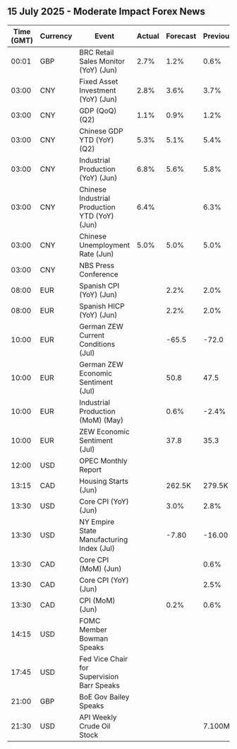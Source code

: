 ## 15 July 2025 - Moderate Impact Forex News

| Time (GMT) | Currency | Event | Actual | Forecast | Previous |
|------|----------|-------|--------|----------|----------|
| 00:01 | GBP | BRC Retail Sales Monitor (YoY) (Jun) | 2.7% | 1.2% | 0.6% |
| 03:00 | CNY | Fixed Asset Investment (YoY) (Jun) | 2.8% | 3.6% | 3.7% |
| 03:00 | CNY | GDP (QoQ) (Q2) | 1.1% | 0.9% | 1.2% |
| 03:00 | CNY | Chinese GDP YTD (YoY) (Q2) | 5.3% | 5.1% | 5.4% |
| 03:00 | CNY | Industrial Production (YoY) (Jun) | 6.8% | 5.6% | 5.8% |
| 03:00 | CNY | Chinese Industrial Production YTD (YoY) (Jun) | 6.4% |  | 6.3% |
| 03:00 | CNY | Chinese Unemployment Rate (Jun) | 5.0% | 5.0% | 5.0% |
| 03:00 | CNY | NBS Press Conference |  |  |  |
| 08:00 | EUR | Spanish CPI (YoY) (Jun) |  | 2.2% | 2.0% |
| 08:00 | EUR | Spanish HICP (YoY) (Jun) |  | 2.2% | 2.0% |
| 10:00 | EUR | German ZEW Current Conditions (Jul) |  | -65.5 | -72.0 |
| 10:00 | EUR | German ZEW Economic Sentiment (Jul) |  | 50.8 | 47.5 |
| 10:00 | EUR | Industrial Production (MoM) (May) |  | 0.6% | -2.4% |
| 10:00 | EUR | ZEW Economic Sentiment (Jul) |  | 37.8 | 35.3 |
| 12:00 | USD | OPEC Monthly Report |  |  |  |
| 13:15 | CAD | Housing Starts (Jun) |  | 262.5K | 279.5K |
| 13:30 | USD | Core CPI (YoY) (Jun) |  | 3.0% | 2.8% |
| 13:30 | USD | NY Empire State Manufacturing Index (Jul) |  | -7.80 | -16.00 |
| 13:30 | CAD | Core CPI (MoM) (Jun) |  |  | 0.6% |
| 13:30 | CAD | Core CPI (YoY) (Jun) |  |  | 2.5% |
| 13:30 | CAD | CPI (MoM) (Jun) |  | 0.2% | 0.6% |
| 14:15 | USD | FOMC Member Bowman Speaks |  |  |  |
| 17:45 | USD | Fed Vice Chair for Supervision Barr Speaks |  |  |  |
| 21:00 | GBP | BoE Gov Bailey Speaks |  |  |  |
| 21:30 | USD | API Weekly Crude Oil Stock |  |  | 7.100M |

